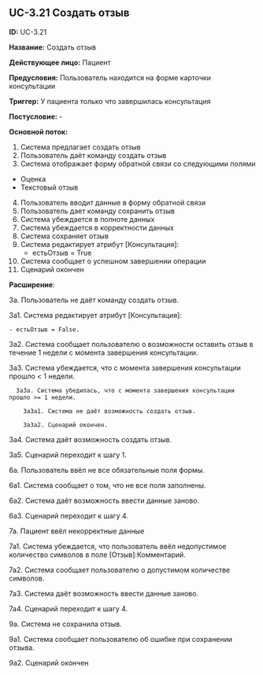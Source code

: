 ## UC-3.21 Создать отзыв

**ID:** UC-3.21

**Название:** Создать отзыв

**Действующее лицо:** Пациент

**Предусловия:** Пользователь находится на форме карточки консультации

**Триггер:** У пациента только что завершилась консультация

**Постусловие:** -

**Основной поток:** 
1. Система предлагает создать отзыв
2. Пользователь даёт команду создать отзыв
3. Система отображает форму обратной связи со следующими полями
  - Оценка
  - Текстовый отзыв
4. Пользователь вводит данные в форму обратной связи
5. Пользователь дает команду сохранить отзыв
6. Система убеждается в полноте данных
7. Система убеждается в корректности данных
8. Система сохраняет отзыв
9. Система редактирует атрибут [Консультация]:
   - естьОтзыв = True
10. Система сообщает о успешном завершении операции
11. Сценарий окончен

**Расширение**:

3а. Пользователь не даёт команду создать отзыв.

  3а1. Система редактирует атрибут [Консультация]:

    - естьОтзыв = False.

  3а2. Система сообщает пользователю о возможности оставить отзыв в течение 1 недели с момента завершения консультации.

  3а3. Система убеждается, что с момента завершения консультации прошло < 1 недели.

      3а3а. Система убедилась, что с момента завершения консультации прошло >= 1 недели.

        3а3а1. Система не даёт возможность создать отзыв.

        3а3а2. Сценарий окончен.

  3а4. Система даёт возможность создать отзыв.

  3а5. Сценарий переходит к шагу 1.

6а. Пользователь ввёл не все обязательные поля формы.

  6а1. Система сообщает о том, что не все поля заполнены.

  6а2. Система даёт возможность ввести данные заново.

  6а3. Сценарий переходит к шагу 4.

7а. Пациент ввёл некорректные данные

  7а1. Система убеждается, что пользователь ввёл недопустимое количество символов в поле [Отзыв]:Комментарий.

  7а2. Система сообщает пользователю о допустимом количестве символов.

  7а3. Система даёт возможность ввести данные заново.

  7а4. Сценарий переходит к шагу 4.

9а. Система не сохранила отзыв.

  9а1. Система сообщает пользователю об ошибке при сохранении отзыва.

  9а2. Сценарий окончен